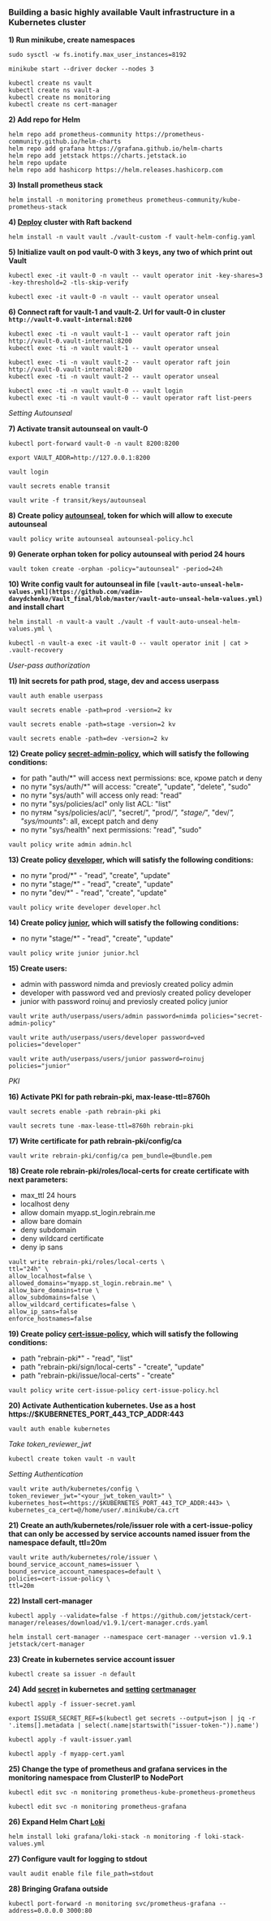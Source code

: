 ### Building a basic highly available Vault infrastructure in a Kubernetes cluster

**1) Run minikube, create namespaces**

`sudo sysctl -w fs.inotify.max_user_instances=8192`

`minikube start --driver docker --nodes 3`

```
kubectl create ns vault
kubectl create ns vault-a
kubectl create ns monitoring
kubectl create ns cert-manager
```

**2) Add repo for Helm**

```
helm repo add prometheus-community https://prometheus-community.github.io/helm-charts
helm repo add grafana https://grafana.github.io/helm-charts
helm repo add jetstack https://charts.jetstack.io
helm repo update
helm repo add hashicorp https://helm.releases.hashicorp.com
```

**3) Install prometheus stack**

`helm install -n monitoring prometheus prometheus-community/kube-prometheus-stack`

**4) [Deploy](https://github.com/vadim-davydchenko/Vault_final/blob/master/vault-helm-config.yaml) cluster with Raft backend**

`helm install -n vault vault ./vault-custom -f vault-helm-config.yaml`

**5) Initialize vault on pod vault-0 with 3 keys, any two of which print out Vault**

`kubectl exec -it vault-0 -n vault -- vault operator init -key-shares=3 -key-threshold=2 -tls-skip-verify`

`kubectl exec -it vault-0 -n vault -- vault operator unseal`

**6) Connect raft for vault-1 and vault-2. Url for vault-0 in cluster `http://vault-0.vault-internal:8200`**

```
kubectl exec -ti -n vault vault-1 -- vault operator raft join http://vault-0.vault-internal:8200
kubectl exec -ti -n vault vault-1 -- vault operator unseal

kubectl exec -ti -n vault vault-2 -- vault operator raft join http://vault-0.vault-internal:8200
kubectl exec -ti -n vault vault-2 -- vault operator unseal

kubectl exec -ti -n vault vault-0 -- vault login
kubectl exec -ti -n vault vault-0 -- vault operator raft list-peers
```

*Setting Autounseal*

**7) Activate transit autounseal on vault-0**

`kubectl port-forward vault-0 -n vault 8200:8200`

`export VAULT_ADDR=http://127.0.0.1:8200`

`vault login`

`vault secrets enable transit`

`vault write -f transit/keys/autounseal`

**8) Create policy [autounseal](https://github.com/vadim-davydchenko/Vault_final/blob/master/autounseal-policy.hcl), token for which will allow to execute autounseal**

`vault policy write autounseal autounseal-policy.hcl`

**9) Generate orphan token for policy autounseal with period 24 hours**

`vault token create -orphan -policy="autounseal" -period=24h`

**10) Write config vault for autounseal in file `[vault-auto-unseal-helm-values.yml](https://github.com/vadim-davydchenko/Vault_final/blob/master/vault-auto-unseal-helm-values.yml)` and install chart**

`helm install -n vault-a vault ./vault -f vault-auto-unseal-helm-values.yml \ `

`kubectl -n vault-a exec -it vault-0 -- vault operator init | cat > .vault-recovery`

*User-pass authorization*

**11) Init secrets for path prod, stage, dev and access userpass**

`vault auth enable userpass`

`vault secrets enable -path=prod -version=2 kv`

`vault secrets enable -path=stage -version=2 kv`

`vault secrets enable -path=dev -version=2 kv`

**12) Create policy [secret-admin-policy](https://github.com/vadim-davydchenko/Vault_final/blob/master/admin.hcl), which will satisfy the following conditions:**
- for path "auth/*" will access next permissions: все, кроме patch и deny
- по пути "sys/auth/*" will access: "create", "update", "delete", "sudo"
- по пути "sys/auth" will access only read: "read"
- по пути "sys/policies/acl" only list ACL: "list"
- по путям "sys/policies/acl/", "secret/", "prod/*", "stage/*", "dev/*", "sys/mounts*": all, except patch and deny
- по пути "sys/health" next permissions: "read", "sudo"

`vault policy write admin admin.hcl`

**13) Create policy [developer](https://github.com/vadim-davydchenko/Vault_final/blob/master/developer.hcl), which will satisfy the following conditions:**
- по пути "prod/*" - "read", "create", "update"
- по пути "stage/*" - "read", "create", "update"
- по пути "dev/*" - "read", "create", "update"

`vault policy write developer developer.hcl`

**14) Create policy [junior](https://github.com/vadim-davydchenko/Vault_final/blob/master/junior.hcl), which will satisfy the following conditions:**
- по пути "stage/*" - "read", "create", "update"

`vault policy write junior junior.hcl`

**15) Create users:**
- admin with password nimda and previosly created policy admin
- developer  with password ved and previosly created policy developer
- junior  with password roinuj and previosly created policy junior

`vault write auth/userpass/users/admin password=nimda policies="secret-admin-policy"`

`vault write auth/userpass/users/developer password=ved policies="developer"`

`vault write auth/userpass/users/junior password=roinuj policies="junior"`


*PKI*

**16) Activate PKI for path rebrain-pki, max-lease-ttl=8760h**

`vault secrets enable -path rebrain-pki pki`

`vault secrets tune -max-lease-ttl=8760h rebrain-pki`

**17) Write certificate for path rebrain-pki/config/ca**

`vault write rebrain-pki/config/ca pem_bundle=@bundle.pem`

**18) Create role rebrain-pki/roles/local-certs for create certificate with next parameters:**
- max_ttl 24 hours
- localhost deny
- allow domain myapp.st_login.rebrain.me
- allow bare domain
- deny subdomain
- deny wildcard certificate
- deny ip sans

```
vault write rebrain-pki/roles/local-certs \
ttl="24h" \
allow_localhost=false \
allowed_domains="myapp.st_login.rebrain.me" \
allow_bare_domains=true \
allow_subdomains=false \
allow_wildcard_certificates=false \
allow_ip_sans=false
enforce_hostnames=false
```

**19) Create policy [cert-issue-policy](https://github.com/vadim-davydchenko/Vault_final/blob/master/cert-issue-policy.hcl), which will satisfy the following conditions:**
- path "rebrain-pki*" - "read", "list"
- path "rebrain-pki/sign/local-certs" - "create", "update"
- path "rebrain-pki/issue/local-certs" - "create"

`vault policy write cert-issue-policy cert-issue-policy.hcl`

**20) Activate Authentication kubernetes. Use as a host https://$KUBERNETES_PORT_443_TCP_ADDR:443**

`vault auth enable kubernetes`

*Take token_reviewer_jwt*

`kubectl create token vault -n vault`

*Setting Authentication*

```
vault write auth/kubernetes/config \
token_reviewer_jwt="<your_jwt_token_vault>" \
kubernetes_host=<https://$KUBERNETES_PORT_443_TCP_ADDR:443> \
kubernetes_ca_cert=@/home/user/.minikube/ca.crt
```

**21) Create an auth/kubernetes/role/issuer role with a cert-issue-policy that can only be accessed by service accounts named issuer from the namespace default, ttl=20m**

```
vault write auth/kubernetes/role/issuer \
bound_service_account_names=issuer \
bound_service_account_namespaces=default \
policies=cert-issue-policy \
ttl=20m
```

**22) Install cert-manager**

`kubectl apply --validate=false -f https://github.com/jetstack/cert-manager/releases/download/v1.9.1/cert-manager.crds.yaml`

`helm install cert-manager --namespace cert-manager --version v1.9.1 jetstack/cert-manager`

**23) Create in kubernetes service account issuer**

`kubectl create sa issuer -n default`

**24) Add [secret](https://github.com/vadim-davydchenko/Vault_final/blob/master/issuer-secret.yaml) in kubernetes and [setting](https://github.com/vadim-davydchenko/Vault_final/blob/master/vault-issuer.yaml) [certmanager](https://github.com/vadim-davydchenko/Vault_final/blob/master/myapp-cert.yaml)**

`kubectl apply -f issuer-secret.yaml`

`export ISSUER_SECRET_REF=$(kubectl get secrets --output=json | jq -r '.items[].metadata | select(.name|startswith("issuer-token-")).name')`

`kubectl apply -f vault-issuer.yaml`

`kubectl apply -f myapp-cert.yaml`

**25) Change the type of prometheus and grafana services in the monitoring namespace from ClusterIP to NodePort**

`kubectl edit svc -n monitoring prometheus-kube-prometheus-prometheus`

`kubectl edit svc -n monitoring prometheus-grafana`

**26) Expand Helm Chart [Loki](https://github.com/vadim-davydchenko/Vault_final/blob/master/loki-stack-values.yml)**

`helm install loki grafana/loki-stack -n monitoring -f loki-stack-values.yml`

**27) Configure vault for logging to stdout**

`vault audit enable file file_path=stdout`

**28) Bringing Grafana outside**

`kubectl port-forward -n monitoring svc/prometheus-grafana --address=0.0.0.0 3000:80`
